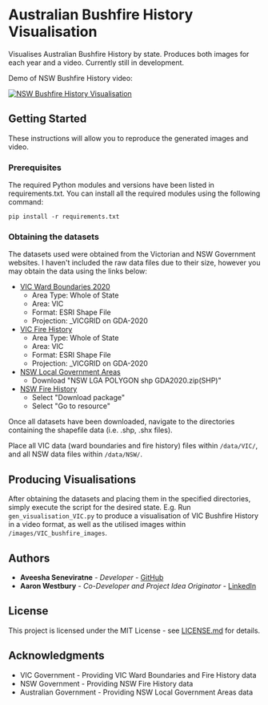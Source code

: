 # Australian Bushfire History Visualisation

Visualises Australian Bushfire History by state. Produces both images for each year and a video.
Currently still in development.

Demo of NSW Bushfire History video:

[![NSW Bushfire History Visualisation](https://j.gifs.com/oV3PQz.gif)](https://www.youtube.com/watch?v=cyI8xhLx5VE)

## Getting Started

These instructions will allow you to reproduce the generated images and video.


### Prerequisites

The required Python modules and versions have been listed in requirements.txt. You can install
all the required modules using the following command:

```
pip install -r requirements.txt
```

### Obtaining the datasets

The datasets used were obtained from the Victorian and NSW Government websites.
I haven't included the raw data files due to their size, however you may obtain the data using the links below:

* [VIC Ward Boundaries 2020](https://discover.data.vic.gov.au/dataset/ward-boundaries-2020-polygon-vicmap-admin)
	* Area Type: Whole of State
	* Area: VIC
	* Format: ESRI Shape File
	* Projection: _VICGRID on GDA-2020
* [VIC Fire History](https://discover.data.vic.gov.au/dataset/fire-history-overlay-of-most-recent-fires)
	* Area Type: Whole of State
	* Area: VIC
	* Format: ESRI Shape File
	* Projection: _VICGRID on GDA-2020
* [NSW Local Government Areas](https://data.gov.au/dataset/ds-dga-f6a00643-1842-48cd-9c2f-df23a3a1dc1e/details)
	* Download "NSW LGA POLYGON shp GDA2020.zip(SHP)"
* [NSW Fire History](https://data.nsw.gov.au/data/dataset/fire-history-wildfires-and-prescribed-burns-1e8b6)
	* Select "Download package"
	* Select "Go to resource"

Once all datasets have been downloaded, navigate to the directories containing the shapefile data (i.e. .shp, .shx files).

Place all VIC data (ward boundaries and fire history) files within `/data/VIC/`, and all NSW data files within `/data/NSW/`.


## Producing Visualisations

After obtaining the datasets and placing them in the specified directories, simply execute the script for the desired state.
E.g. Run `gen_visualisation_VIC.py` to produce a visualisation of VIC Bushfire History in a video format, as well as the
utilised images within `/images/VIC_bushfire_images`.


## Authors

* **Aveesha Seneviratne** - *Developer* - [GitHub](https://github.com/avees)
* **Aaron Westbury** - *Co-Developer and Project Idea Originator* - [LinkedIn](https://www.linkedin.com/in/aaron-westbury-709889189/)


## License

This project is licensed under the MIT License - see [LICENSE.md](LICENSE.md) for details.


## Acknowledgments

* VIC Government - Providing VIC Ward Boundaries and Fire History data
* NSW Government - Providing NSW Fire History data
* Australian Government - Providing NSW Local Government Areas data
